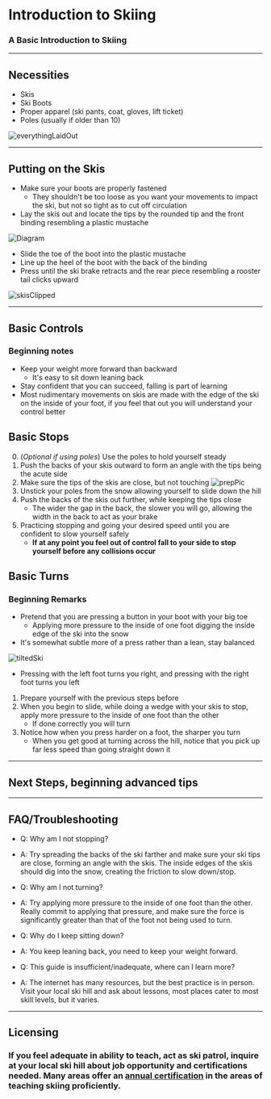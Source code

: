 # Introduction to Skiing

### A Basic Introduction to Skiing

---

## Necessities
* Skis
* Ski Boots
* Proper apparel (ski pants, coat, gloves, lift ticket)
* Poles (usually if older than 10)

![everythingLaidOut](link)

---

## Putting on the Skis
* Make sure your boots are properly fastened
  * They shouldn't be too loose as you want your movements to impact the ski, but not so tight as to cut off circulation
* Lay the skis out and locate the tips by the rounded tip and the front binding resembling a plastic mustache

![Diagram](LinkToPicture)

* Slide the toe of the boot into the plastic mustache
* Line up the heel of the boot with the back of the binding
* Press until the ski brake retracts and the rear piece resembling a rooster tail clicks upward

![skisClipped](link)

---

## Basic Controls

### Beginning notes
 * Keep your weight more forward than backward
    * It's easy to sit down leaning back
 * Stay confident that you can succeed, falling is part of learning
 * Most rudimentary movements on skis are made with the edge of the ski on the inside of your foot, if you feel that out you will understand your control better

 ## Basic Stops
 0. (*Optional if using poles*) Use the poles to hold yourself steady
 1. Push the backs of your skis outward to form an angle with the tips being the acute side
 2. Make sure the tips of the skis are close, but not touching
 ![prepPic](link)
 3. Unstick your poles from the snow allowing yourself to slide down the hill
 4. Push the backs of the skis out further, while keeping the tips close
    * The wider the gap in the back, the slower you will go, allowing the width in the back to act as your brake
5. Practicing stopping and going your desired speed until you are confident to slow yourself safely
    * **If at any point you feel out of control fall to your side to stop yourself before any collisions occur**

## Basic Turns
### Beginning Remarks
* Pretend that you are pressing a button in your boot with your big toe
    * Applying more pressure to the inside of one foot digging the inside edge of the ski into the snow
* It's somewhat subtle more of a press rather than a lean, stay balanced

![tiltedSki](link)

* Pressing with the left foot turns you right, and pressing with the right foot turns you left
1. Prepare yourself with the previous steps before
2. When you begin to slide, while doing a wedge with your skis to stop, apply more pressure to the inside of one foot than the other
    * If done correctly you will turn
3. Notice how when you press harder on a foot, the sharper you turn
    * When you get good at turning across the hill, notice that you pick up far less speed than going straight down it

--- 
## Next Steps, beginning advanced tips

--- 
## FAQ/Troubleshooting
* Q: Why am I not stopping?
* A: Try spreading the backs of the ski farther and make sure your ski tips are close, forming an angle with the skis. The inside edges of the skis should dig into the snow, creating the friction to slow down/stop.

* Q: Why am I not turning?
* A: Try applying more pressure to the inside of one foot than the other. Really commit to applying that pressure, and make sure the force is significantly greater than that of the foot not being used to turn.

* Q: Why do I keep sitting down?
* A: You keep leaning back, you need to keep your weight forward.

* Q: This guide is insufficient/inadequate, where can I learn more?
* A: The internet has many resources, but the best practice is in person. Visit your local ski hill and ask about lessons, most places cater to most skill levels, but it varies.

---
## Licensing
### If you feel adequate in ability to teach, act as ski patrol, inquire at your local ski hill about job opportunity and certifications needed. Many areas offer an [annual certification](link.to.psiaa) in the areas of teaching skiing proficiently.
